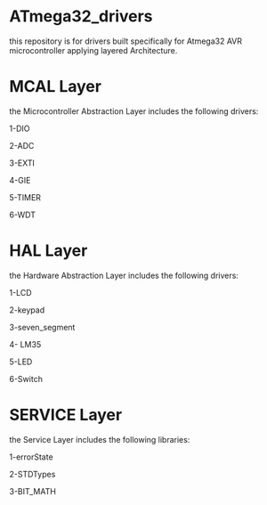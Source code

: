 # ATmega32_drivers
this repository is for drivers built specifically for Atmega32 AVR microcontroller applying layered Architecture.
# MCAL Layer
the Microcontroller Abstraction Layer includes the following drivers:

1-DIO

2-ADC

3-EXTI

4-GIE

5-TIMER

6-WDT

# HAL Layer
the Hardware Abstraction Layer includes the following drivers:

1-LCD

2-keypad

3-seven_segment

4- LM35

5-LED

6-Switch

# SERVICE Layer
the Service Layer includes the following libraries:

1-errorState

2-STDTypes

3-BIT_MATH

